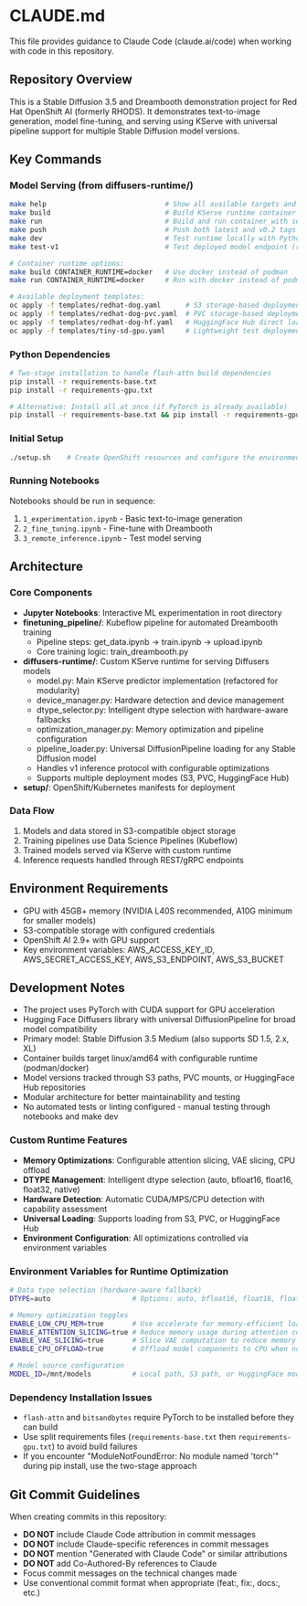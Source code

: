 # CLAUDE.md

This file provides guidance to Claude Code (claude.ai/code) when working with code in this repository.

## Repository Overview

This is a Stable Diffusion 3.5 and Dreambooth demonstration project for Red Hat OpenShift AI (formerly RHODS). It demonstrates text-to-image generation, model fine-tuning, and serving using KServe with universal pipeline support for multiple Stable Diffusion model versions.

## Key Commands

### Model Serving (from diffusers-runtime/)
```bash
make help                             # Show all available targets and usage
make build                            # Build KServe runtime container (linux/amd64)
make run                              # Build and run container with segmind/tiny-sd
make push                             # Push both latest and v0.2 tags to registry
make dev                              # Test runtime locally with Python (fast iteration)
make test-v1                          # Test deployed model endpoint (requires port-forward)

# Container runtime options:
make build CONTAINER_RUNTIME=docker   # Use docker instead of podman
make run CONTAINER_RUNTIME=docker     # Run with docker instead of podman

# Available deployment templates:
oc apply -f templates/redhat-dog.yaml      # S3 storage-based deployment
oc apply -f templates/redhat-dog-pvc.yaml  # PVC storage-based deployment  
oc apply -f templates/redhat-dog-hf.yaml   # HuggingFace Hub direct loading
oc apply -f templates/tiny-sd-gpu.yaml     # Lightweight test deployment
```

### Python Dependencies
```bash
# Two-stage installation to handle flash-attn build dependencies
pip install -r requirements-base.txt
pip install -r requirements-gpu.txt

# Alternative: Install all at once (if PyTorch is already available)
pip install -r requirements-base.txt && pip install -r requirements-gpu.txt
```

### Initial Setup
```bash
./setup.sh    # Create OpenShift resources and configure the environment
```

### Running Notebooks
Notebooks should be run in sequence:
1. `1_experimentation.ipynb` - Basic text-to-image generation
2. `2_fine_tuning.ipynb` - Fine-tune with Dreambooth
3. `3_remote_inference.ipynb` - Test model serving

## Architecture

### Core Components
- **Jupyter Notebooks**: Interactive ML experimentation in root directory
- **finetuning_pipeline/**: Kubeflow pipeline for automated Dreambooth training
  - Pipeline steps: get_data.ipynb → train.ipynb → upload.ipynb
  - Core training logic: train_dreambooth.py
- **diffusers-runtime/**: Custom KServe runtime for serving Diffusers models
  - model.py: Main KServe predictor implementation (refactored for modularity)
  - device_manager.py: Hardware detection and device management
  - dtype_selector.py: Intelligent dtype selection with hardware-aware fallbacks
  - optimization_manager.py: Memory optimization and pipeline configuration
  - pipeline_loader.py: Universal DiffusionPipeline loading for any Stable Diffusion model
  - Handles v1 inference protocol with configurable optimizations
  - Supports multiple deployment modes (S3, PVC, HuggingFace Hub)
- **setup/**: OpenShift/Kubernetes manifests for deployment

### Data Flow
1. Models and data stored in S3-compatible object storage
2. Training pipelines use Data Science Pipelines (Kubeflow)
3. Trained models served via KServe with custom runtime
4. Inference requests handled through REST/gRPC endpoints

## Environment Requirements

- GPU with 45GB+ memory (NVIDIA L40S recommended, A10G minimum for smaller models)
- S3-compatible storage with configured credentials
- OpenShift AI 2.9+ with GPU support
- Key environment variables: AWS_ACCESS_KEY_ID, AWS_SECRET_ACCESS_KEY, AWS_S3_ENDPOINT, AWS_S3_BUCKET

## Development Notes

- The project uses PyTorch with CUDA support for GPU acceleration
- Hugging Face Diffusers library with universal DiffusionPipeline for broad model compatibility
- Primary model: Stable Diffusion 3.5 Medium (also supports SD 1.5, 2.x, XL)
- Container builds target linux/amd64 with configurable runtime (podman/docker)
- Model versions tracked through S3 paths, PVC mounts, or HuggingFace Hub repositories
- Modular architecture for better maintainability and testing
- No automated tests or linting configured - manual testing through notebooks and make dev

### Custom Runtime Features
- **Memory Optimizations**: Configurable attention slicing, VAE slicing, CPU offload
- **DTYPE Management**: Intelligent dtype selection (auto, bfloat16, float16, float32, native)
- **Hardware Detection**: Automatic CUDA/MPS/CPU detection with capability assessment
- **Universal Loading**: Supports loading from S3, PVC, or HuggingFace Hub
- **Environment Configuration**: All optimizations controlled via environment variables

### Environment Variables for Runtime Optimization
```bash
# Data type selection (hardware-aware fallback)
DTYPE=auto                    # Options: auto, bfloat16, float16, float32, native

# Memory optimization toggles
ENABLE_LOW_CPU_MEM=true       # Use accelerate for memory-efficient loading
ENABLE_ATTENTION_SLICING=true # Reduce memory usage during attention computation
ENABLE_VAE_SLICING=true       # Slice VAE computation to reduce memory
ENABLE_CPU_OFFLOAD=true       # Offload model components to CPU when not in use

# Model source configuration
MODEL_ID=/mnt/models          # Local path, S3 path, or HuggingFace model ID
```

### Dependency Installation Issues
- `flash-attn` and `bitsandbytes` require PyTorch to be installed before they can build
- Use split requirements files (`requirements-base.txt` then `requirements-gpu.txt`) to avoid build failures
- If you encounter "ModuleNotFoundError: No module named 'torch'" during pip install, use the two-stage approach

## Git Commit Guidelines

When creating commits in this repository:
- **DO NOT** include Claude Code attribution in commit messages
- **DO NOT** include Claude-specific references in commit messages
- **DO NOT** mention "Generated with Claude Code" or similar attributions
- **DO NOT** add Co-Authored-By references to Claude
- Focus commit messages on the technical changes made
- Use conventional commit format when appropriate (feat:, fix:, docs:, etc.)